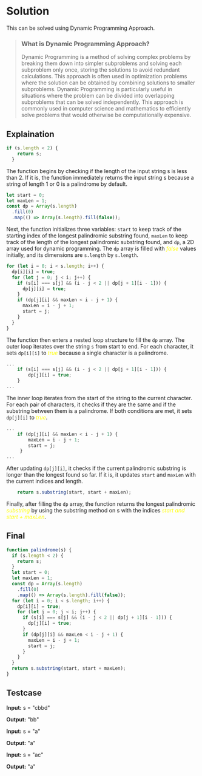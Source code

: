 # Solution

This can be solved using Dynamic Programming Approach.

> ### What is Dynamic Programming Approach?
>
> Dynamic Programming is a method of solving complex problems by breaking them down into simpler subproblems and solving each subproblem only once, storing the solutions to avoid redundant calculations. This approach is often used in optimization problems where the solution can be obtained by combining solutions to smaller subproblems. Dynamic Programming is particularly useful in situations where the problem can be divided into overlapping subproblems that can be solved independently. This approach is commonly used in computer science and mathematics to efficiently solve problems that would otherwise be computationally expensive.

## Explaination

```js
if (s.length < 2) {
    return s;
  }
```
The function begins by checking if the length of the input string s is less than 2. If it is, the function immediately returns the input string s because a string of length 1 or 0 is a palindrome by default.

```js
let start = 0;
let maxLen = 1;
const dp = Array(s.length)
  .fill(0)
  .map(() => Array(s.length).fill(false));
```
Next, the function initializes three variables: `start` to keep track of the starting index of the longest palindromic substring found, `maxLen` to keep track of the length of the longest palindromic substring found, and `dp`, a 2D array used for dynamic programming. The `dp` array is filled with <span style="color:yellow">*false*</span> values initially, and its dimensions are `s.length` by `s.length`.

```js
for (let i = 0; i < s.length; i++) {
  dp[i][i] = true;
  for (let j = 0; j < i; j++) {
    if (s[i] === s[j] && (i - j < 2 || dp[j + 1][i - 1])) {
      dp[j][i] = true;
    }
    if (dp[j][i] && maxLen < i - j + 1) {
      maxLen = i - j + 1;
      start = j;
    }
  }
}
```
The function then enters a nested loop structure to fill the `dp` array. The outer loop iterates over the string `s` from start to end. For each character, it sets `dp[i][i]` to <span style="color:yellow">*true*</span> because a single character is a palindrome.

```js
...
    if (s[i] === s[j] && (i - j < 2 || dp[j + 1][i - 1])) {
        dp[j][i] = true;
    }
...
```
The inner loop iterates from the start of the string to the current character. For each pair of characters, it checks if they are the same and if the substring between them is a palindrome. If both conditions are met, it sets `dp[j][i]` to <span style="color:yellow">*true*</span>.

```js
...
    if (dp[j][i] && maxLen < i - j + 1) {
        maxLen = i - j + 1;
        start = j;
     }
...
```
After updating `dp[j][i]`, it checks if the current palindromic substring is longer than the longest found so far. If it is, it updates `start` and `maxLen` with the current indices and length.

```js
    return s.substring(start, start + maxLen);
```
Finally, after filling the `dp` array, the function returns the longest palindromic <span style="color:yellow">*substring*</span> by using the substring method on s with the indices <span style="color:yellow">*start and start + maxLen*</span>.

## Final

```js
function palindrome(s) {
  if (s.length < 2) {
    return s;
  }
  let start = 0;
  let maxLen = 1;
  const dp = Array(s.length)
    .fill(0)
    .map(() => Array(s.length).fill(false));
  for (let i = 0; i < s.length; i++) {
    dp[i][i] = true;
    for (let j = 0; j < i; j++) {
      if (s[i] === s[j] && (i - j < 2 || dp[j + 1][i - 1])) {
        dp[j][i] = true;
      }
      if (dp[j][i] && maxLen < i - j + 1) {
        maxLen = i - j + 1;
        start = j;
      }
    }
  }
  return s.substring(start, start + maxLen);
}
```

## Testcase

**Input:** s = "cbbd"

**Output:** "bb"


**Input:** s = "a"

**Output:** "a"


**Input:** s = "ac"

**Output:** "a"